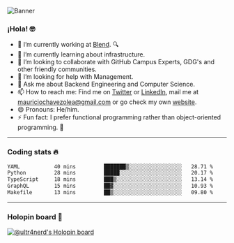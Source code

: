 ![Banner](banner.gif)
### ¡Hola! 🤓

- 🔭 I’m currently working at [Blend](https://blend.com/). 🔍
- 🌱 I’m currently learning about infrastructure.
- 👯 I’m looking to collaborate with GitHub Campus Experts, GDG's and other friendly communities.
- 🤔 I’m looking for help with Management.
- 💬 Ask me about Backend Engineering and Computer Science.
- 📫 How to reach me: Find me on [Twitter](https://twitter.com/ultr4nerd) or [LinkedIn](https://www.linkedin.com/in/ultr4nerd), mail me at [mauriciochavezolea@gmail.com](mailto:mauriciochavezolea@gmail.com) or go check my own [website](https://mauriciochavez.dev).
- 😄 Pronouns: He/him. 
- ⚡ Fun fact: I prefer functional programming rather than object-oriented programming. 🤭
---

### Coding stats 🔥

<!--START_SECTION:waka-->

```txt
YAML           40 mins         ███████▒░░░░░░░░░░░░░░░░░   28.71 %
Python         28 mins         █████░░░░░░░░░░░░░░░░░░░░   20.17 %
TypeScript     18 mins         ███▒░░░░░░░░░░░░░░░░░░░░░   13.14 %
GraphQL        15 mins         ██▓░░░░░░░░░░░░░░░░░░░░░░   10.93 %
Makefile       13 mins         ██▒░░░░░░░░░░░░░░░░░░░░░░   09.80 %
```

<!--END_SECTION:waka-->

---

### Holopin board 🦖

[![@ultr4nerd's Holopin board](https://holopin.me/ultr4nerd)](https://holopin.io/@ultr4nerd)
